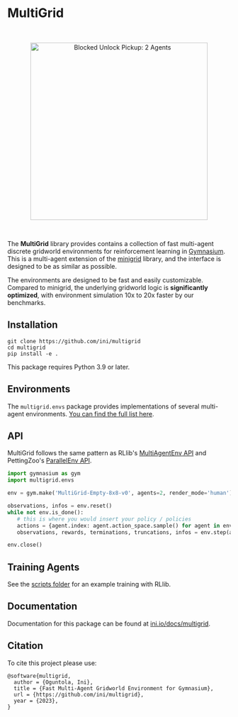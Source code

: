 # MultiGrid

<br/>
<p align="center">
  <img src="https://i.imgur.com/usbavAh.gif" width=400 alt="Blocked Unlock Pickup: 2 Agents">
</p>
<br/>

The **MultiGrid** library provides contains a collection of fast multi-agent discrete gridworld environments for reinforcement learning in [Gymnasium](https://github.com/Farama-Foundation/Gymnasium). This is a multi-agent extension of the [minigrid](https://github.com/Farama-Foundation/Minigrid) library, and the interface is designed to be as similar as possible.


The environments are designed to be fast and easily customizable. Compared to minigrid, the underlying gridworld logic is **significantly optimized**, with environment simulation 10x to 20x faster by our benchmarks.

## Installation

    git clone https://github.com/ini/multigrid
    cd multigrid
    pip install -e .

This package requires Python 3.9 or later.

## Environments

The `multigrid.envs` package provides implementations of several multi-agent environments. [You can find the full list here](https://ini.io/docs/multigrid/multigrid.envs).

## API

MultiGrid follows the same pattern as RLlib's [MultiAgentEnv API](https://docs.ray.io/en/latest/rllib/rllib-env.html#multi-agent-and-hierarchical) and PettingZoo's [ParallelEnv API](https://pettingzoo.farama.org/api/parallel/).

```python
import gymnasium as gym
import multigrid.envs

env = gym.make('MultiGrid-Empty-8x8-v0', agents=2, render_mode='human')

observations, infos = env.reset()
while not env.is_done():
   # this is where you would insert your policy / policies
   actions = {agent.index: agent.action_space.sample() for agent in env.agents}
   observations, rewards, terminations, truncations, infos = env.step(actions)

env.close()
```

## Training Agents

See the [scripts folder](./) for an example training with RLlib. 

## Documentation

Documentation for this package can be found at [ini.io/docs/multigrid](https://ini.io/docs/multigrid).

## Citation

To cite this project please use:

```
@software{multigrid,
  author = {Oguntola, Ini},
  title = {Fast Multi-Agent Gridworld Environment for Gymnasium},
  url = {https://github.com/ini/multigrid},
  year = {2023},
}
```
